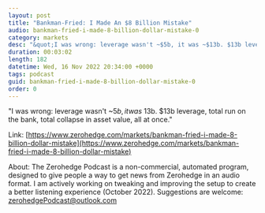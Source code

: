 ```yaml
---
layout: post
title: "Bankman-Fried: I Made An $8 Billion Mistake"
audio: bankman-fried-i-made-8-billion-dollar-mistake-0
category: markets
desc: "&quot;I was wrong: leverage wasn't ~$5b, it was ~$13b. $13b leverage, total run on the bank, total collapse in asset value, all at once.&quot;"
duration: 00:03:02
length: 182
datetime: Wed, 16 Nov 2022 20:34:00 +0000
tags: podcast
guid: bankman-fried-i-made-8-billion-dollar-mistake-0
order: 0
---
```

&quot;I was wrong: leverage wasn't ~$5b, it was ~$13b. $13b leverage, total run on the bank, total collapse in asset value, all at once.&quot;

Link: [https://www.zerohedge.com/markets/bankman-fried-i-made-8-billion-dollar-mistake](https://www.zerohedge.com/markets/bankman-fried-i-made-8-billion-dollar-mistake)

About: The Zerohedge Podcast is a non-commercial, automated program, designed to give people a way to get news from Zerohedge in an audio format.  I am actively working on tweaking and improving the setup to create a better listening experience (October 2022).  Suggestions are welcome: [zerohedgePodcast@outlook.com](mailto:zerohedgePodcast@outlook.com)